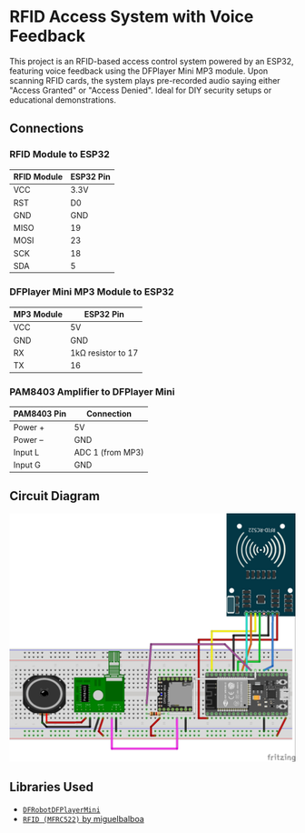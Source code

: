 # RFID Access System with Voice Feedback

This project is an RFID-based access control system powered by an ESP32, featuring voice feedback using the DFPlayer Mini MP3 module. Upon scanning RFID cards, the system plays pre-recorded audio saying either "Access Granted" or "Access Denied". Ideal for DIY security setups or educational demonstrations.

## Connections

### RFID Module to ESP32

| RFID Module | ESP32 Pin |
|-------------|-----------|
| VCC         | 3.3V      |
| RST         | D0        |
| GND         | GND       |
| MISO        | 19        |
| MOSI        | 23        |
| SCK         | 18        |
| SDA         | 5         |

### DFPlayer Mini MP3 Module to ESP32

| MP3 Module | ESP32 Pin         |
|------------|-------------------|
| VCC        | 5V                |
| GND        | GND               |
| RX         | 1kΩ resistor to 17 |
| TX         | 16                |

### PAM8403 Amplifier to DFPlayer Mini

| PAM8403 Pin | Connection     |
|-------------|----------------|
| Power +     | 5V             |
| Power –     | GND            |
| Input L     | ADC 1 (from MP3) |
| Input G     | GND            |

## Circuit Diagram

![Circuit Diagram](./circuit.jpg)

## Libraries Used

- [`DFRobotDFPlayerMini`](https://github.com/DFRobot/DFRobotDFPlayerMini)
- [`RFID (MFRC522)` by miguelbalboa](https://github.com/miguelbalboa/rfid)
